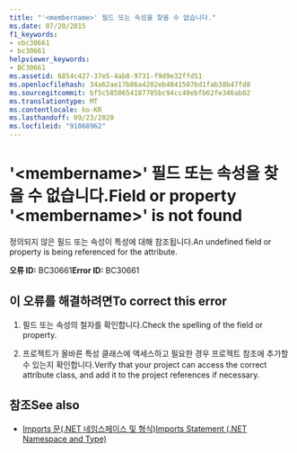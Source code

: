 ```yaml
---
title: "'<membername>' 필드 또는 속성을 찾을 수 없습니다."
ms.date: 07/20/2015
f1_keywords:
- vbc30661
- bc30661
helpviewer_keywords:
- BC30661
ms.assetid: 6854c427-37e5-4ab8-9731-f9d9e32ffd51
ms.openlocfilehash: 34a62ae17b86a4202eb4841507bd1fab38b47fd8
ms.sourcegitcommit: bf5c5850654187705bc94cc40ebfb62fe346ab02
ms.translationtype: MT
ms.contentlocale: ko-KR
ms.lasthandoff: 09/23/2020
ms.locfileid: "91068962"
---
```

# <a name="field-or-property-membername-is-not-found"></a><span data-ttu-id="309bb-102">'\<membername>' 필드 또는 속성을 찾을 수 없습니다.</span><span class="sxs-lookup"><span data-stu-id="309bb-102">Field or property '\<membername>' is not found</span></span>

<span data-ttu-id="309bb-103">정의되지 않은 필드 또는 속성이 특성에 대해 참조됩니다.</span><span class="sxs-lookup"><span data-stu-id="309bb-103">An undefined field or property is being referenced for the attribute.</span></span>  
  
 <span data-ttu-id="309bb-104">**오류 ID:** BC30661</span><span class="sxs-lookup"><span data-stu-id="309bb-104">**Error ID:** BC30661</span></span>  
  
## <a name="to-correct-this-error"></a><span data-ttu-id="309bb-105">이 오류를 해결하려면</span><span class="sxs-lookup"><span data-stu-id="309bb-105">To correct this error</span></span>  
  
1. <span data-ttu-id="309bb-106">필드 또는 속성의 철자를 확인합니다.</span><span class="sxs-lookup"><span data-stu-id="309bb-106">Check the spelling of the field or property.</span></span>  
  
2. <span data-ttu-id="309bb-107">프로젝트가 올바른 특성 클래스에 액세스하고 필요한 경우 프로젝트 참조에 추가할 수 있는지 확인합니다.</span><span class="sxs-lookup"><span data-stu-id="309bb-107">Verify that your project can access the correct attribute class, and add it to the project references if necessary.</span></span>  
  
## <a name="see-also"></a><span data-ttu-id="309bb-108">참조</span><span class="sxs-lookup"><span data-stu-id="309bb-108">See also</span></span>

- [<span data-ttu-id="309bb-109">Imports 문(.NET 네임스페이스 및 형식)</span><span class="sxs-lookup"><span data-stu-id="309bb-109">Imports Statement (.NET Namespace and Type)</span></span>](../language-reference/statements/imports-statement-net-namespace-and-type.md)
